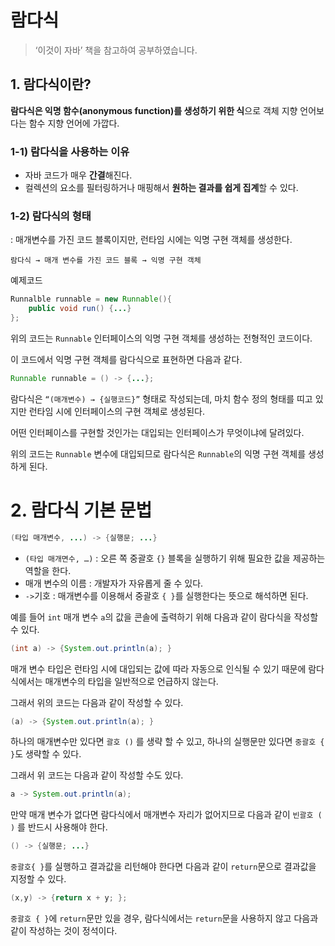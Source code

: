 # 람다식
> ‘이것이 자바’ 책을 참고하여 공부하였습니다.
> 
## 1. 람다식이란?

**람다식은 익명 함수(anonymous function)를 생성하기 위한 식**으로 객체 지향 언어보다는 함수 지향 언어에 가깝다.

### 1-1) 람다식을 사용하는 이유

- 자바 코드가 매우 **간결**해진다.
- 컬렉션의 요소를 필터링하거나 매핑해서 **원하는 결과를 쉽게 집계**할 수 있다.

### 1-2) 람다식의 형태

: 매개변수를 가진 코드 블록이지만, 런타임 시에는 익명 구현 객체를 생성한다.

`람다식 → 매개 변수를 가진 코드 블록 → 익명 구현 객체`

예제코드

```java
Runnalble runnable = new Runnable(){
	public void run() {...}
};
```

위의 코드는 `Runnable` 인터페이스의 익명 구현 객체를 생성하는 전형적인 코드이다.

이 코드에서 익명 구현 객체를 람다식으로 표현하면 다음과 같다.

```java
Runnable runnable = () -> {...};
```

람다식은 `“(매개변수) → {실행코드}”` 형태로 작성되는데, 마치 함수 정의 형태를 띠고 있지만 런타임 시에 인터페이스의 구현 객체로 생성된다. 

어떤 인터페이스를 구현할 것인가는 대입되는 인터페이스가 무엇이냐에 달려있다. 

위의 코드는 `Runnable` 변수에 대입되므로 람다식은 `Runnable`의 익명 구현 객체를 생성하게 된다.


# 2. 람다식 기본 문법

```java
(타입 매개변수, ...) -> {실행문; ...}
```

- `(타입 매개면수, …)` : 오른 쪽 중괄호 `{}` 블록을 실행하기 위해 필요한 값을 제공하는 역할을 한다.
- 매개 변수의 이름 : 개발자가 자유롭게 줄 수 있다.
- `->`기호 :  매개변수를 이용해서 중괄호 `{ }`를 실행한다는 뜻으로 해석하면 된다.

예를 들어 `int` 매개 변수 `a`의 값을 콘솔에 출력하기 위해 다음과 같이 람다식을 작성할 수 있다.

```java
(int a) -> {System.out.println(a); }
```

매개 변수 타입은 런타임 시에 대입되는 값에 따라 자동으로 인식될 수 있기 때문에 람다식에서는 매개변수의 타입을 일반적으로 언급하지 않는다. 

그래서 위의 코드는 다음과 같이 작성할 수 있다.

```java
(a) -> {System.out.println(a); }
```

하나의 매개변수만 있다면 `괄호 ()` 를 생략 할 수 있고, 하나의 실행문만 있다면 `중괄호 { }`도 생략할 수 있다.

그래서 위 코드는 다음과 같이 작성할 수도 있다.

```java
a -> System.out.println(a);
```

만약 매개 변수가 없다면 람다식에서 매개변수 자리가 없어지므로 다음과 같이 `빈괄호 ( )` 를 반드시 사용해야 한다. 

```java
() -> {실행문; ...}
```

`중괄호{ }`를 실행하고 결과값을 리턴해야 한다면 다음과 같이 `return`문으로 결과값을 지정할 수 있다.

```java
(x,y) -> {return x + y; };
```

`중괄호 { }`에 `return`문만 있을 경우, 람다식에서는 `return`문을 사용하지 않고 다음과 같이 작성하는 것이 정석이다.
